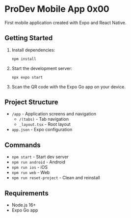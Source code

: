 # ProDev Mobile App 0x00

First mobile application created with Expo and React Native.

## Getting Started

1. Install dependencies:
   ```bash
   npm install
   ```

2. Start the development server:
   ```bash
   npx expo start
   ```

3. Scan the QR code with the Expo Go app on your device.

## Project Structure

- `/app` - Application screens and navigation
  - `/(tabs)` - Tab navigation
  - `_layout.tsx` - Root layout
- `app.json` - Expo configuration

## Commands

- `npm start` - Start dev server
- `npm run android` - Android
- `npm run ios` - iOS
- `npm run web` - Web
- `npm run reset-project` - Clean and reinstall

## Requirements

- Node.js 16+
- Expo Go app
